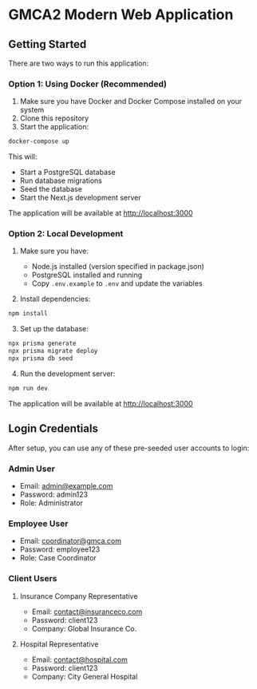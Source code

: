 # GMCA2 Modern Web Application

## Getting Started

There are two ways to run this application:

### Option 1: Using Docker (Recommended)

1. Make sure you have Docker and Docker Compose installed on your system
2. Clone this repository
3. Start the application:
```bash
docker-compose up
```

This will:
- Start a PostgreSQL database
- Run database migrations
- Seed the database
- Start the Next.js development server

The application will be available at [http://localhost:3000](http://localhost:3000)

### Option 2: Local Development

1. Make sure you have:
   - Node.js installed (version specified in package.json)
   - PostgreSQL installed and running
   - Copy `.env.example` to `.env` and update the variables

2. Install dependencies:
```bash
npm install
```

3. Set up the database:
```bash
npx prisma generate
npx prisma migrate deploy
npx prisma db seed
```

4. Run the development server:
```bash
npm run dev
```

The application will be available at [http://localhost:3000](http://localhost:3000)

## Login Credentials

After setup, you can use any of these pre-seeded user accounts to login:

### Admin User
- Email: admin@example.com
- Password: admin123
- Role: Administrator

### Employee User
- Email: coordinator@gmca.com
- Password: employee123
- Role: Case Coordinator

### Client Users
1. Insurance Company Representative
   - Email: contact@insuranceco.com
   - Password: client123
   - Company: Global Insurance Co.

2. Hospital Representative
   - Email: contact@hospital.com
   - Password: client123
   - Company: City General Hospital

